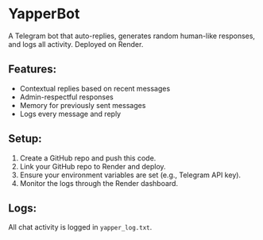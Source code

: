 
# YapperBot

A Telegram bot that auto-replies, generates random human-like responses, and logs all activity.
Deployed on Render.

## Features:
- Contextual replies based on recent messages
- Admin-respectful responses
- Memory for previously sent messages
- Logs every message and reply

## Setup:
1. Create a GitHub repo and push this code.
2. Link your GitHub repo to Render and deploy.
3. Ensure your environment variables are set (e.g., Telegram API key).
4. Monitor the logs through the Render dashboard.

## Logs:
All chat activity is logged in `yapper_log.txt`.

